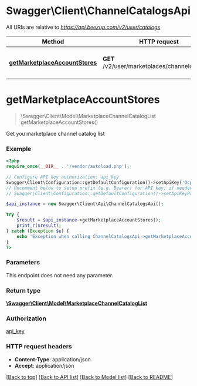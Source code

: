 # Swagger\Client\ChannelCatalogsApi

All URIs are relative to *https://api.beezup.com/v2/user/catalogs*

Method | HTTP request | Description
------------- | ------------- | -------------
[**getMarketplaceAccountStores**](ChannelCatalogsApi.md#getMarketplaceAccountStores) | **GET** /v2/user/marketplaces/channelcatalogs/ | Get  you marketplace channel catalog list


# **getMarketplaceAccountStores**
> \Swagger\Client\Model\MarketplaceChannelCatalogList getMarketplaceAccountStores()

Get  you marketplace channel catalog list

### Example
```php
<?php
require_once(__DIR__ . '/vendor/autoload.php');

// Configure API key authorization: api_key
Swagger\Client\Configuration::getDefaultConfiguration()->setApiKey('Ocp-Apim-Subscription-Key', 'YOUR_API_KEY');
// Uncomment below to setup prefix (e.g. Bearer) for API key, if needed
// Swagger\Client\Configuration::getDefaultConfiguration()->setApiKeyPrefix('Ocp-Apim-Subscription-Key', 'Bearer');

$api_instance = new Swagger\Client\Api\ChannelCatalogsApi();

try {
    $result = $api_instance->getMarketplaceAccountStores();
    print_r($result);
} catch (Exception $e) {
    echo 'Exception when calling ChannelCatalogsApi->getMarketplaceAccountStores: ', $e->getMessage(), PHP_EOL;
}
?>
```

### Parameters
This endpoint does not need any parameter.

### Return type

[**\Swagger\Client\Model\MarketplaceChannelCatalogList**](../Model/MarketplaceChannelCatalogList.md)

### Authorization

[api_key](../../README.md#api_key)

### HTTP request headers

 - **Content-Type**: application/json
 - **Accept**: application/json

[[Back to top]](#) [[Back to API list]](../../README.md#documentation-for-api-endpoints) [[Back to Model list]](../../README.md#documentation-for-models) [[Back to README]](../../README.md)

